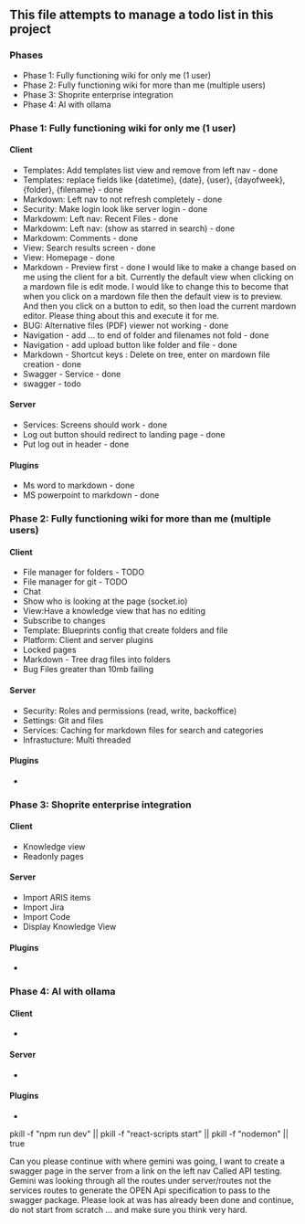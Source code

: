 ## This file attempts to manage a todo list in this project

### Phases
- Phase 1: Fully functioning wiki for only me (1 user)
- Phase 2: Fully functioning wiki for more than me (multiple users)
- Phase 3: Shoprite enterprise integration
- Phase 4: AI with ollama

### Phase 1: Fully functioning wiki for only me (1 user)
#### Client
- Templates: Add templates list view and remove from left nav - done
- Templates: replace fields like {datetime}, {date}, {user}, {dayofweek}, {folder}, {filename} - done
- Markdown: Left nav to not refresh completely - done
- Security: Make login look like server login - done
- Markdowm: Left nav: Recent Files - done
- Markdowm: Left nav: (show as starred in search) - done
- Markdowm: Comments - done
- View: Search results screen - done
- View: Homepage - done
- Markdown - Preview first - done
    I would like to make a change based on me using the client for a bit. Currently the default view when clicking on a mardown file is edit mode. I would like to change this to become that when you click on a mardown file then the default view is to preview. And then you click on a button to edit, so then load the current mardown editor. Please thing about this and execute it for me.     
- BUG: Alternative files (PDF) viewer not working - done
- Navigation - add ... to end of folder and filenames not fold  - done
- Navigation - add upload button like folder and file - done
- Markdown - Shortcut keys :  Delete on tree, enter on mardown file creation - done
- Swagger - Service - done
- swagger - todo
 
#### Server
- Services: Screens should work - done
- Log out button should redirect to landing page - done
- Put log out in header - done


#### Plugins
- Ms word to markdown - done
- MS powerpoint to markdown - done

### Phase 2: Fully functioning wiki for more than me (multiple users)
#### Client
- File manager for folders  - TODO
- File manager for git - TODO
- Chat
- Show who is looking at the page (socket.io)
- View:Have a knowledge view that has no editing
- Subscribe to changes
- Template: Blueprints config that create folders and file
- Platform: Client and server plugins
- Locked pages
- Markdown - Tree drag files into folders
- Bug Files greater than 10mb failing

#### Server
- Security: Roles and permissions (read, write, backoffice)
- Settings: Git and files
- Services: Caching for markdown files for search and categories
- Infrastucture: Multi threaded

#### Plugins
- 

### Phase 3: Shoprite enterprise integration
#### Client
- Knowledge view
- Readonly pages

#### Server
- Import ARIS items
- Import Jira
- Import Code 
- Display Knowledge View

#### Plugins
- 

### Phase 4: AI with ollama
#### Client
- 

#### Server
- 

#### Plugins
- 

pkill -f "npm run dev" || pkill -f "react-scripts start" || pkill -f "nodemon" || true


Can you please continue with where gemini was going, I want to create a swagger page in the server from a link on the left nav Called API testing. Gemini was looking through all the routes under server/routes not the services routes to generate the OPEN Api specification to pass to the swagger package. Please look at was has already been done and continue, do not start from scratch ... and make sure you think very hard.